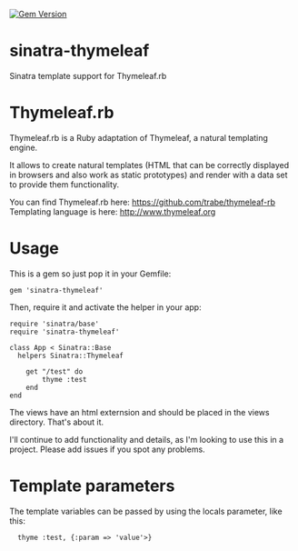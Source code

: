 [![Gem Version](https://badge.fury.io/rb/sinatra-thymeleaf.svg)](https://badge.fury.io/rb/sinatra-thymeleaf)

# sinatra-thymeleaf
Sinatra template support for Thymeleaf.rb

# Thymeleaf.rb
Thymeleaf.rb is a Ruby adaptation of Thymeleaf, a natural templating engine.

It allows to create natural templates (HTML that can be correctly displayed in browsers and also work as static prototypes) and render with a data set to provide them functionality.

You can find Thymeleaf.rb here: https://github.com/trabe/thymeleaf-rb
Templating language is here: http://www.thymeleaf.org

# Usage

This is a gem so just pop it in your Gemfile:

```
gem 'sinatra-thymeleaf'
```

Then, require it and activate the helper in your app:
```
require 'sinatra/base'
require 'sinatra-thymeleaf'

class App < Sinatra::Base
  helpers Sinatra::Thymeleaf
  
    get "/test" do
        thyme :test
    end
end
```

The views have an html externsion and should be placed in the views directory.
That's about it. 

I'll continue to add functionality and details, as I'm looking to use this in a project.
Please add issues if you spot any problems.

# Template parameters
The template variables can be passed by using the locals parameter, like this:
```
  thyme :test, {:param => 'value'>}
```
